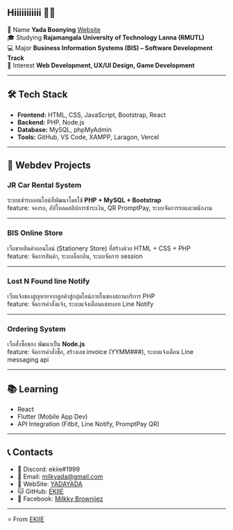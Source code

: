 ## Hiiiiiiiiiii 🫶🏻

<!--
**EKIIE/EKIIE** is a ✨ _special_ ✨ repository because its `README.md` (this file) appears on your GitHub profile.

Here are some ideas to get you started:

- 🔭 I’m currently working on ...
- 🌱 I’m currently learning ...
- 👯 I’m looking to collaborate on ...
- 🤔 I’m looking for help with ...
- 💬 Ask me about ...
- 📫 How to reach me: ...
- 😄 Pronouns: ...
- ⚡ Fun fact: ...
-->

🍞 Name **Yada Boonying**  [Website](https://yada-ruby.vercel.app/)  
🎓 Studying **Rajamangala University of Technology Lanna (RMUTL)**  
💻 Major **Business Information Systems (BIS) – Software Development Track**  
🚀 Interest **Web Development, UX/UI Design, Game Development**

---

## 🛠️ Tech Stack
- **Frontend:** HTML, CSS, JavaScript, Bootstrap, React
- **Backend:** PHP, Node.js
- **Database:** MySQL, phpMyAdmin
- **Tools:** GitHub, VS Code, XAMPP, Laragon, Vercel

---

## 📌 Webdev Projects  
### JR Car Rental System
ระบบเช่ารถออนไลน์ที่พัฒนาโดยใช้ **PHP + MySQL + Bootstrap**  
feature: จองรถ, อัปโหลดสลิปการชำระเงิน, QR PromptPay, ระบบจัดการรถและพนักงาน

<!--
🔗 [ดูโปรเจกต์](https://github.com/EKI1E/Project-JRcarrental)
-->
---

### BIS Online Store  
เว็บขายสินค้าออนไลน์ (Stationery Store) ที่สร้างด้วย HTML + CSS + PHP  
feature: จัดการสินค้า, ระบบล็อกอิน, ระบบจัดการ session  

---

### Lost N Found line Notify  
เว็บแจ้งของสูญหายจากลูกค้าสู่กลุ่มไลน์ภายในของสถานบริการ PHP  
feature: จัดการคำสั่งแจ้ง, ระบบแจ้งเตือนแชทบอท Line Notify  

---

### Ordering System
เว็บสั่งซื้อของ พัฒนาเป็น **Node.js**  
feature: จัดการคำสั่งซื้อ, สร้างเลข invoice (YYMM###), ระบบแจ้งเตือน Line messaging api  

---

## 📚 Learning
- React
- Flutter (Mobile App Dev)
- API Integration (Fitbit, Line Notify, PromptPay QR)

---

## 📞 Contacts
- 👾 Discord: ekiie#1999  
- 📧 Email: milkyada@gmail.com  
- 🥪 WebSite: [YADAYADA](https://yada-ruby.vercel.app/)  
- 🐱 GitHub: [EKIIE](https://github.com/EKIIE)  
- 💼 Facebook: [Milkky Browniiez](https://www.facebook.com/milky.yada)  

---

⭐️ From [EKIIE](https://github.com/EKIIE)
